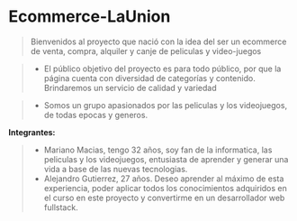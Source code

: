 # Ecommerce-LaUnion
> Bienvenidos al proyecto que nació con la idea del ser un ecommerce de venta, compra, alquiler y canje de peliculas y video-juegos

> - El público objetivo del proyecto es para todo público, por que la página cuenta con diversidad de categorías y contenido.
Brindaremos un servicio de calidad y variedad

> - Somos un grupo apasionados por las peliculas y los videojuegos, de todas epocas y generos.

**Integrantes:**
> - Mariano Macias, tengo 32 años, soy fan de la informatica, las peliculas y los videojuegos, entusiasta de aprender y generar una vida a base de las nuevas tecnologias.
> - Alejandro Gutierrez, 27 años. Deseo aprender al máximo de esta experiencia, poder aplicar todos los conocimientos adquiridos en el curso en este proyecto y convertirme en un desarrollador web fullstack.